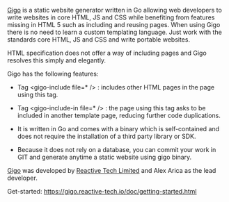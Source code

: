 
[Gigo](https://gigo.reactive-tech.io/) is a static website generator written in Go allowing web developers to write 
websites in core HTML, JS and CSS while benefiting from features missing in HTML 5 such as including and reusing pages. 
When using Gigo there is no need to learn a custom templating language. 
Just work with the standards core HTML, JS and CSS and write portable websites.

HTML specification does not offer a way of including pages and Gigo resolves this simply and elegantly.

Gigo has the following features:

* Tag &lt;gigo-include file=* /&gt; : includes other HTML pages in the page using this tag.

* Tag &lt;gigo-include-in file=* /&gt; : the page using this tag asks to be included in another template page, reducing 
  further code duplications.
  
* It is written in Go and comes with a binary which is self-contained and does not require the installation of a third 
  party library or SDK.

* Because it does not rely on a database, you can commit your work in GIT and generate anytime a static website using 
  gigo binary.

[Gigo](https://gigo.reactive-tech.io/) was developed by [Reactive Tech Limited](https://www.reactive-tech.io/)  and Alex Arica as the lead developer.

Get-started:
https://gigo.reactive-tech.io/doc/getting-started.html
